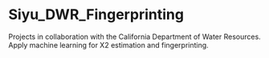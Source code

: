 # Siyu_DWR_Fingerprinting
 Projects in collaboration with the California Department of Water Resources. Apply machine learning for X2 estimation and fingerprinting.

